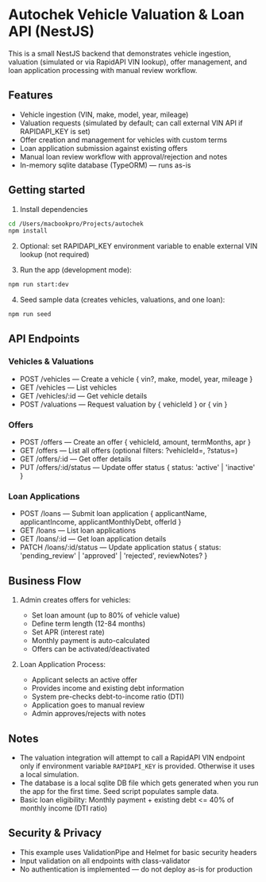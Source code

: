 # Autochek Vehicle Valuation & Loan API (NestJS)

This is a small NestJS backend that demonstrates vehicle ingestion, valuation (simulated or via RapidAPI VIN lookup), offer management, and loan application processing with manual review workflow.

## Features

- Vehicle ingestion (VIN, make, model, year, mileage)
- Valuation requests (simulated by default; can call external VIN API if RAPIDAPI_KEY is set)
- Offer creation and management for vehicles with custom terms
- Loan application submission against existing offers
- Manual loan review workflow with approval/rejection and notes
- In-memory sqlite database (TypeORM) — runs as-is

## Getting started

1. Install dependencies

```bash
cd /Users/macbookpro/Projects/autochek
npm install
```

2. Optional: set RAPIDAPI_KEY environment variable to enable external VIN lookup (not required)

3. Run the app (development mode):

```bash
npm run start:dev
```

4. Seed sample data (creates vehicles, valuations, and one loan):

```bash
npm run seed
```

## API Endpoints

### Vehicles & Valuations

- POST /vehicles — Create a vehicle { vin?, make, model, year, mileage }
- GET /vehicles — List vehicles
- GET /vehicles/:id — Get vehicle details
- POST /valuations — Request valuation by { vehicleId } or { vin }

### Offers

- POST /offers — Create an offer { vehicleId, amount, termMonths, apr }
- GET /offers — List all offers (optional filters: ?vehicleId=, ?status=)
- GET /offers/:id — Get offer details
- PUT /offers/:id/status — Update offer status { status: 'active' | 'inactive' }

### Loan Applications

- POST /loans — Submit loan application { applicantName, applicantIncome, applicantMonthlyDebt, offerId }
- GET /loans — List loan applications
- GET /loans/:id — Get loan application details
- PATCH /loans/:id/status — Update application status { status: 'pending_review' | 'approved' | 'rejected', reviewNotes? }

## Business Flow

1. Admin creates offers for vehicles:
   - Set loan amount (up to 80% of vehicle value)
   - Define term length (12-84 months)
   - Set APR (interest rate)
   - Monthly payment is auto-calculated
   - Offers can be activated/deactivated

2. Loan Application Process:
   - Applicant selects an active offer
   - Provides income and existing debt information
   - System pre-checks debt-to-income ratio (DTI)
   - Application goes to manual review
   - Admin approves/rejects with notes

## Notes

- The valuation integration will attempt to call a RapidAPI VIN endpoint only if environment variable `RAPIDAPI_KEY` is provided. Otherwise it uses a local simulation.
- The database is a local sqlite DB file which gets generated when you run the app for the first time. Seed script populates sample data.
- Basic loan eligibility: Monthly payment + existing debt <= 40% of monthly income (DTI ratio)

## Security & Privacy

- This example uses ValidationPipe and Helmet for basic security headers
- Input validation on all endpoints with class-validator
- No authentication is implemented — do not deploy as-is for production
